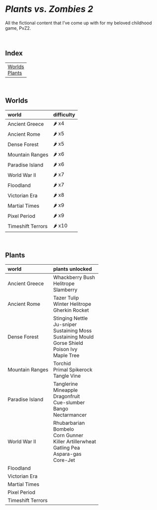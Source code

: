 # *Plants vs. Zombies 2*

All the fictional content that I’ve come up with for my beloved childhood game, PvZ2.


<br>


## Index

<table>
  <td>
    <a href="#worlds"> Worlds </a> <br>
    <a href="#plants"> Plants </a>
  </td>
</table>


<br>


## Worlds

| world | difficulty |
| :---- | :--------- |
| Ancient Greece | 🌶️ x4 |
| Ancient Rome | 🌶️ x5 |
| Dense Forest | 🌶️ x5 |
| Mountain Ranges | 🌶️ x6 |
| Paradise Island | 🌶️ x6 |
| World War II | 🌶️ x7 |
| Floodland | 🌶️ x7 |
| Victorian Era | 🌶️ x8 |
| Martial Times | 🌶️ x9 |
| Pixel Period | 🌶️ x9 |
| Timeshift Terrors | 🌶️ x10 |


<br>


## Plants

| world | plants unlocked |
| :---- | :-------------- |
| Ancient Greece | Whackberry Bush <br> Helitrope <br> Slamberry |
| Ancient Rome | Tazer Tulip <br> Winter Helitrope <br> Gherkin Rocket |
| Dense Forest | Stinging Nettle <br> Ju-sniper <br> Sustaining Moss <br> Sustaining Mould <br> Gorse Shield <br> Poison Ivy <br> Maple Tree |
| Mountain Ranges | Torchid <br> Primal Spikerock <br> Tangle Vine |
| Paradise Island | Tanglerine <br> Mineapple <br> Dragonfruit <br> Cue-slumber <br> Bango <br> Nectarmancer |
| World War II | Rhubarbarian <br> Bombelo <br> Corn Gunner <br> Killer Artillerwheat <br> Gatling Pea <br> Aspara-gas <br> Core-Jet |
| Floodland |  |
| Victorian Era |  |
| Martial Times |  |
| Pixel Period |  |
| Timeshift Terrors |  |
